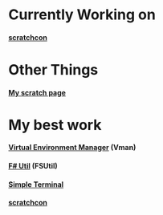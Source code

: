 # Currently Working on
#### [scratchcon](https://github.com/G1aD05/scratchcon)
# Other Things
#### [My scratch page](https://scratch.mit.edu/users/-G1aD0S-/)
# My best work
#### [Virtual Environment Manager](https://github.com/G1aD05/vmanager) (Vman)
#### [F# Util](https://github.com/G1aD05/fsutil) (FSUtil)
#### [Simple Terminal](https://github.com/G1aD05/simple-terminal)
#### [scratchcon](https://scratch.mit.edu/users/-G1aD0S-/)

